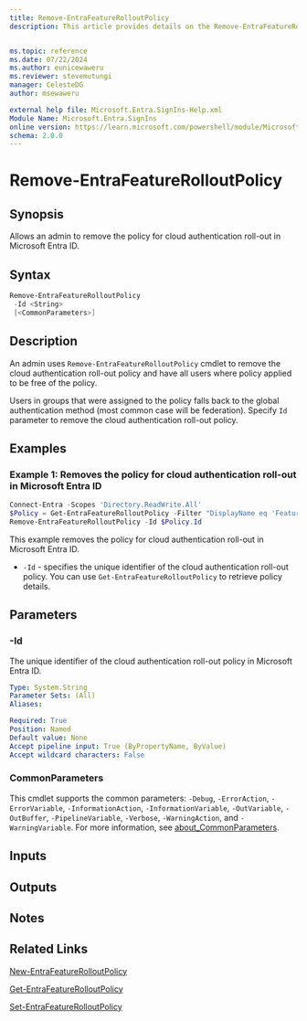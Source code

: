 ```yaml
---
title: Remove-EntraFeatureRolloutPolicy
description: This article provides details on the Remove-EntraFeatureRolloutPolicy command.


ms.topic: reference
ms.date: 07/22/2024
ms.author: eunicewaweru
ms.reviewer: stevemutungi
manager: CelesteDG
author: msewaweru

external help file: Microsoft.Entra.SignIns-Help.xml
Module Name: Microsoft.Entra.SignIns
online version: https://learn.microsoft.com/powershell/module/Microsoft.Entra.SignIns/Remove-EntraBetaFeatureRolloutPolicy
schema: 2.0.0
---
```


# Remove-EntraFeatureRolloutPolicy

## Synopsis

Allows an admin to remove the policy for cloud authentication roll-out in Microsoft Entra ID.

## Syntax

```powershell
Remove-EntraFeatureRolloutPolicy
 -Id <String>
 [<CommonParameters>]
```

## Description

An admin uses `Remove-EntraFeatureRolloutPolicy` cmdlet to remove the cloud authentication roll-out policy and have all users where policy applied to be free of the policy.

Users in groups that were assigned to the policy falls back to the global authentication method (most common case will be federation). Specify `Id` parameter to remove the cloud authentication roll-out policy.

## Examples

### Example 1: Removes the policy for cloud authentication roll-out in Microsoft Entra ID

```powershell
Connect-Entra -Scopes 'Directory.ReadWrite.All'
$Policy = Get-EntraFeatureRolloutPolicy -Filter "DisplayName eq 'Feature-Rollout-Policy'"
Remove-EntraFeatureRolloutPolicy -Id $Policy.Id
```

This example removes the policy for cloud authentication roll-out in Microsoft Entra ID.

- `-Id` - specifies the unique identifier of the cloud authentication roll-out policy. You can use `Get-EntraFeatureRolloutPolicy` to retrieve policy details.

## Parameters

### -Id

The unique identifier of the cloud authentication roll-out policy in Microsoft Entra ID.

```yaml
Type: System.String
Parameter Sets: (All)
Aliases:

Required: True
Position: Named
Default value: None
Accept pipeline input: True (ByPropertyName, ByValue)
Accept wildcard characters: False
```

### CommonParameters

This cmdlet supports the common parameters: `-Debug`, `-ErrorAction`, `-ErrorVariable`, `-InformationAction`, `-InformationVariable`, `-OutVariable`, `-OutBuffer`, `-PipelineVariable`, `-Verbose`, `-WarningAction`, and `-WarningVariable`. For more information, see [about_CommonParameters](https://go.microsoft.com/fwlink/?LinkID=113216).

## Inputs

## Outputs

## Notes

## Related Links

[New-EntraFeatureRolloutPolicy](New-EntraFeatureRolloutPolicy.md)

[Get-EntraFeatureRolloutPolicy](Get-EntraFeatureRolloutPolicy.md)

[Set-EntraFeatureRolloutPolicy](Set-EntraFeatureRolloutPolicy.md)
